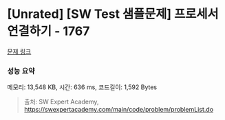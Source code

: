 # [Unrated] [SW Test 샘플문제] 프로세서 연결하기 - 1767 

[문제 링크](https://swexpertacademy.com/main/code/problem/problemDetail.do?contestProbId=AV4suNtaXFEDFAUf) 

### 성능 요약

메모리: 13,548 KB, 시간: 636 ms, 코드길이: 1,592 Bytes



> 출처: SW Expert Academy, https://swexpertacademy.com/main/code/problem/problemList.do